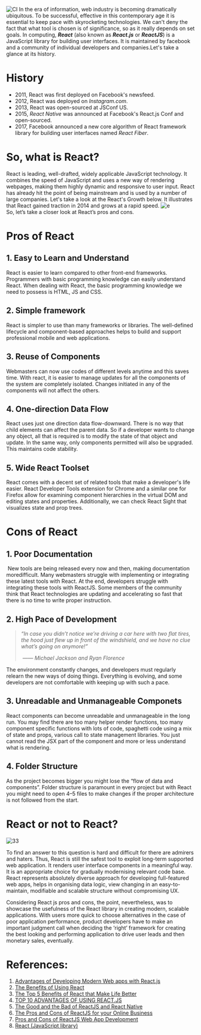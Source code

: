 ![CI](D:\js\React&Vue\pic\CI.png)
   In the era of information, web industry is becoming dramatically ubiquitous. To be successful, effective in this contemporary age it is essential to keep pace with skyrocketing technologies. We can't deny the fact that what tool is chosen is of significance, so as it really depends on set goals.
   In computing, ***React*** (also known as ***React.js*** or ***ReactJS***) is a JavaScript library for building user interfaces.  It is maintained by facebook and a community of individual developers and companies.Let's take a glance at its history.
# History
* 2011, React was first deployed on Facebook's newsfeed.
* 2012, React was deployed on *Instagram.com*.
* 2013, React was open-sourced at JSConf US.
* 2015, *React Native* was announced at Facebook's React.js Conf and open-sourced.
* 2017, Facebook announced a new core algorithm of React framework library for building user interfaces named *React Fiber*.
# So, what is React?
   React is leading, well-drafted, widely applicable JavaScript technology. It combines the speed of JavaScript and uses a new way of rendering webpages, making them highly dynamic and responsive to user input.
   React has already hit the point of being mainstream and is used by a number of large companies. Let's take a look at the React's Growth below. It illustrates that React gained traction in 2014 and grows at a rapid speed.
![e](D:\js\React&Vue\pic\e.png)     
   So, let’s take a closer look at React’s pros and cons.
# Pros of React
## 1. Easy to Learn and Understand
   React is easier to learn compared to other front-end frameworks. Programmers with basic programming knowledge can easily understand React. When dealing with React, the basic programming knowledge we need to possess is HTML, JS and CSS.

## 2. Simple framework
   React is simpler to use than many frameworks or libraries. The well-defined lifecycle and component-based approaches helps to build and support professional mobile and web applications. 

## 3. Reuse of Components
   Webmasters can now use codes of different levels anytime and this saves time. With react, it is easier to manage updates for all the components of the system are completely isolated. Changes initiated in any of the components will not affect the others.

## 4. One-direction Data Flow 
   React uses just one direction data flow-downward. There is no way that child elements can affect the parent data. So if a developer wants to change any object, all that is required is to modify the state of that object and update. In the same way, only components permitted will also be upgraded. This maintains code stability.

## 5. Wide React Toolset
   React comes with a decent set of related tools that make a developer's life easier. React Developer Tools extension for Chrome and a similar one for Firefox allow for examining component hierarchies in the virtual DOM and editing states and properties. Additionally, we can check React Sight that visualizes state and prop trees.

# Cons of React
## 1. Poor Documentation
​    New tools are being released every now and then, making documentation moredifficult. Many webmasters struggle with implementing or integrating these latest tools with React. At the end, developers struggle with integrating these tools with ReactJS. Some members of the community think that React technologies are updating and accelerating so fast that there is no time to write proper instruction.

## 2. High Pace of Development
>   *“In case you didn’t notice we’re driving a car here with two flat tires, the hood just flew up in front of the windshield, and we have no clue what’s going on anymore!”*
>
> ​                                                                                      —— *Michael Jackson and Ryan Florence*

  The environment constantly changes, and developers must regularly relearn the new ways of doing things. Everything is evolving, and some developers are not comfortable with keeping up with such a pace.
## 3. Unreadable and Unmanageable Componets
  React components can become unreadable and unmanageable in the long run. You may find there are too many helper render functions, too many component specific functions with lots of code, spaghetti code using a mix of state and props, various call to state management libraries. You just cannot read the JSX part of the component and more or less understand what is rendering.

## 4. Folder Structure
  As the project becomes bigger you might lose the “flow of data and components”. Folder structure is paramount in every project but with React you might need to open 4–5 files to make changes if the proper architecture is not followed from the start.
# React or not to React?
![33](D:\js\React&Vue\pic\33.png)

   To find an answer to this question is hard and difficult for there are admirers and haters. Thus, React is still the safest tool to exploit long-term supported web application. It renders user interface components in a meaningful way. It is an appropriate choice for gradually modernising relevant code base. React represents absolutely diverse approach for developing full-featured web apps, helps in organising data logic, view changing in an easy-to-maintain, modifiable and scalable structure without compromising UX. 

   Considering React js pros and cons, the point, nevertheless, was to showcase the usefulness of the React library in creating modern, scalable applications. With users more quick to choose alternatives in the case of poor application performance, product developers have to make an important judgment call when deciding the ‘right’ framework for creating the best looking and performing application to drive user leads and then monetary sales, eventually. 

# References:
1. [Advantages of Developing Modern Web apps with React.js](https://medium.com/@hamzamahmood/advantages-of-developing-modern-web-apps-with-react-js-8504c571db71)
2. [The Benefits of Using React](https://www.sourcetoad.com/app-development/the-benefits-of-using-react/)
3. [The Top 5 Benefits of React that Make Life Better](https://www.telerik.com/blogs/5-benefits-of-reactjs-to-brighten-a-cloudy-day)
4. [TOP 10 ADVANTAGES OF USING REACT.JS](https://da-14.com/blog/its-high-time-reactjs-ten-reasons-give-it-try)
5. [The Good and the Bad of ReactJS and React Native](https://www.altexsoft.com/blog/engineering/the-good-and-the-bad-of-reactjs-and-react-native/)
6. [The Pros and Cons of ReactJS for your Online Business](https://curatti.com/pros-cons-reactjs/)
7. [Pros and Cons of ReactJS Web App Development](http://ddi-dev.com/blog/programming/pros-and-cons-reactjs-web-app-development/)
8. [React (JavaScript library)](https://en.wikipedia.org/wiki/React_(JavaScript_library))